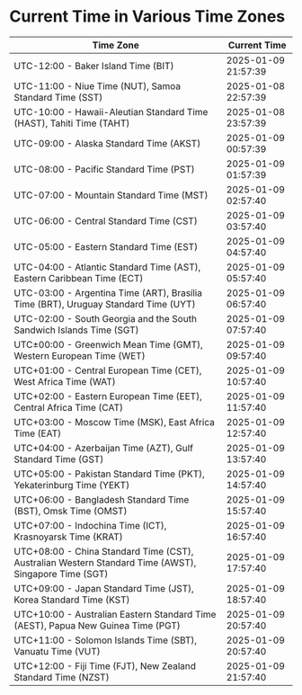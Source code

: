 # Current Time in Various Time Zones

| Time Zone | Current Time |
|-----------|--------------|
| UTC-12:00 - Baker Island Time (BIT) | 2025-01-09 21:57:39 |
| UTC-11:00 - Niue Time (NUT), Samoa Standard Time (SST) | 2025-01-08 22:57:39 |
| UTC-10:00 - Hawaii-Aleutian Standard Time (HAST), Tahiti Time (TAHT) | 2025-01-08 23:57:39 |
| UTC-09:00 - Alaska Standard Time (AKST) | 2025-01-09 00:57:39 |
| UTC-08:00 - Pacific Standard Time (PST) | 2025-01-09 01:57:39 |
| UTC-07:00 - Mountain Standard Time (MST) | 2025-01-09 02:57:40 |
| UTC-06:00 - Central Standard Time (CST) | 2025-01-09 03:57:40 |
| UTC-05:00 - Eastern Standard Time (EST) | 2025-01-09 04:57:40 |
| UTC-04:00 - Atlantic Standard Time (AST), Eastern Caribbean Time (ECT) | 2025-01-09 05:57:40 |
| UTC-03:00 - Argentina Time (ART), Brasília Time (BRT), Uruguay Standard Time (UYT) | 2025-01-09 06:57:40 |
| UTC-02:00 - South Georgia and the South Sandwich Islands Time (SGT) | 2025-01-09 07:57:40 |
| UTC±00:00 - Greenwich Mean Time (GMT), Western European Time (WET) | 2025-01-09 09:57:40 |
| UTC+01:00 - Central European Time (CET), West Africa Time (WAT) | 2025-01-09 10:57:40 |
| UTC+02:00 - Eastern European Time (EET), Central Africa Time (CAT) | 2025-01-09 11:57:40 |
| UTC+03:00 - Moscow Time (MSK), East Africa Time (EAT) | 2025-01-09 12:57:40 |
| UTC+04:00 - Azerbaijan Time (AZT), Gulf Standard Time (GST) | 2025-01-09 13:57:40 |
| UTC+05:00 - Pakistan Standard Time (PKT), Yekaterinburg Time (YEKT) | 2025-01-09 14:57:40 |
| UTC+06:00 - Bangladesh Standard Time (BST), Omsk Time (OMST) | 2025-01-09 15:57:40 |
| UTC+07:00 - Indochina Time (ICT), Krasnoyarsk Time (KRAT) | 2025-01-09 16:57:40 |
| UTC+08:00 - China Standard Time (CST), Australian Western Standard Time (AWST), Singapore Time (SGT) | 2025-01-09 17:57:40 |
| UTC+09:00 - Japan Standard Time (JST), Korea Standard Time (KST) | 2025-01-09 18:57:40 |
| UTC+10:00 - Australian Eastern Standard Time (AEST), Papua New Guinea Time (PGT) | 2025-01-09 20:57:40 |
| UTC+11:00 - Solomon Islands Time (SBT), Vanuatu Time (VUT) | 2025-01-09 20:57:40 |
| UTC+12:00 - Fiji Time (FJT), New Zealand Standard Time (NZST) | 2025-01-09 21:57:40 |
